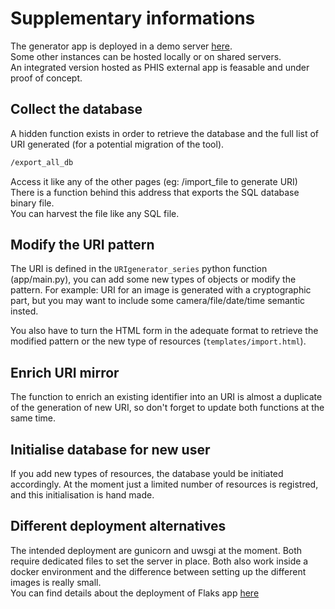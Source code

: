 # Supplementary informations  

The generator app is deployed in a demo server [here](https://uri-generator.herokuapp.com/get_started).  
Some other instances can be hosted locally or on shared servers.  
An integrated version hosted as PHIS external app is feasable and under proof of concept.  

## Collect the database  

A hidden function exists in order to retrieve the database and the full list of URI generated (for a potential migration of the tool).  

```bash
/export_all_db
```  

Access it like any of the other pages (eg: /import_file to generate URI)  
There is a function behind this address that exports the SQL database binary file.  
You can harvest the file like any SQL file.

## Modify the URI pattern  

The URI is defined in the `URIgenerator_series` python function (app/main.py), you can add some new types of objects or modify the pattern. For example: URI for an image is generated with a cryptographic part, but you may want to include some camera/file/date/time semantic insted.

You also have to turn the HTML form in the adequate format to retrieve the modified pattern or the new type of resources (`templates/import.html`).  

## Enrich URI mirror  

The function to enrich an existing identifier into an URI is almost a duplicate of the generation of new URI, so don't forget to update both functions at the same time.

## Initialise database for new user  

If you add new types of resources, the database yould be initiated accordingly. At the moment just a limited number of resources is registred, and this initialisation is hand made.  

## Different deployment alternatives

The intended deployment are gunicorn and uwsgi at the moment. Both require dedicated files to set the server in place. Both also work inside a docker environment and the difference between setting up the different images is really small.  
You can find details about the deployment of Flaks app [here](https://flask.palletsprojects.com/en/1.1.x/deploying/)  
